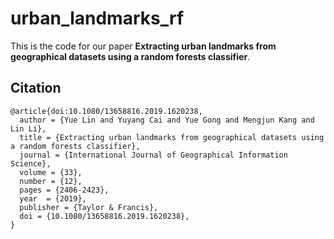 # urban_landmarks_rf

This is the code for our paper **Extracting urban landmarks from geographical datasets using a random forests classifier**.


Citation
---------------
```
@article{doi:10.1080/13658816.2019.1620238,
  author = {Yue Lin and Yuyang Cai and Yue Gong and Mengjun Kang and Lin Li},
  title = {Extracting urban landmarks from geographical datasets using a random forests classifier},
  journal = {International Journal of Geographical Information Science},
  volume = {33},
  number = {12},
  pages = {2406-2423},
  year  = {2019},
  publisher = {Taylor & Francis},
  doi = {10.1080/13658816.2019.1620238},
}
```
